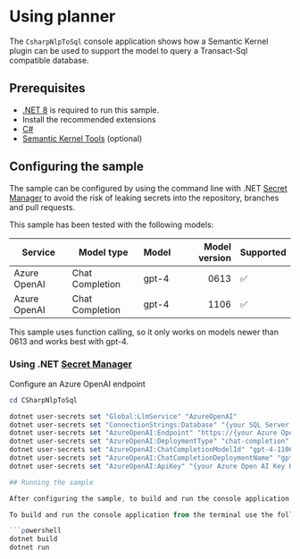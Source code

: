 # Using planner

The `CsharpNlpToSql` console application shows how a Semantic Kernel plugin can be used to support the model to query a Transact-Sql compatible database.

## Prerequisites

- [.NET 8](https://dotnet.microsoft.com/download/dotnet/8.0) is required to run this sample.
- Install the recommended extensions
- [C#](https://marketplace.visualstudio.com/items?itemName=ms-dotnettools.csharp)
- [Semantic Kernel Tools](https://marketplace.visualstudio.com/items?itemName=ms-semantic-kernel.semantic-kernel) (optional)

## Configuring the sample

The sample can be configured by using the command line with .NET [Secret Manager](https://learn.microsoft.com/en-us/aspnet/core/security/app-secrets) to avoid the risk of leaking secrets into the repository, branches and pull requests.

This sample has been tested with the following models:

| Service      | Model type      | Model            | Model version | Supported |
| ------------ | --------------- | ---------------- | ------------: | --------- |
| Azure OpenAI | Chat Completion | gpt-4            |          0613 | ✅        |
| Azure OpenAI | Chat Completion | gpt-4            |          1106 | ✅        |

This sample uses function calling, so it only works on models newer than 0613 and works best with gpt-4.

### Using .NET [Secret Manager](https://learn.microsoft.com/en-us/aspnet/core/security/app-secrets)

Configure an Azure OpenAI endpoint

```powershell
cd CSharpNlpToSql

dotnet user-secrets set "Global:LlmService" "AzureOpenAI"
dotnet user-secrets set "ConnectionStrings:Database" "{your SQL Server database connection string HERE}"
dotnet user-secrets set "AzureOpenAI:Endpoint" "https://{your Azure Open AI resource name HERE}.openai.azure.com/"
dotnet user-secrets set "AzureOpenAI:DeploymentType" "chat-completion"
dotnet user-secrets set "AzureOpenAI:ChatCompletionModelId" "gpt-4-1106"
dotnet user-secrets set "AzureOpenAI:ChatCompletionDeploymentName" "gpt-4"
dotnet user-secrets set "AzureOpenAI:ApiKey" "{your Azure Open AI Key HERE}"

## Running the sample

After configuring the sample, to build and run the console application just hit `F5`.

To build and run the console application from the terminal use the following commands:

```powershell
dotnet build
dotnet run
```